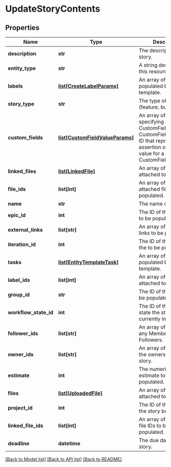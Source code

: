 # UpdateStoryContents

## Properties
Name | Type | Description | Notes
------------ | ------------- | ------------- | -------------
**description** | **str** | The description of the story. | [optional] 
**entity_type** | **str** | A string description of this resource. | [optional] 
**labels** | [**list[CreateLabelParams]**](CreateLabelParams.md) | An array of labels to be populated by the template. | [optional] 
**story_type** | **str** | The type of story (feature, bug, chore). | [optional] 
**custom_fields** | [**list[CustomFieldValueParams]**](CustomFieldValueParams.md) | An array of maps specifying a CustomField ID and CustomFieldEnumValue ID that represents an assertion of some value for a CustomField. | [optional] 
**linked_files** | [**list[LinkedFile]**](LinkedFile.md) | An array of linked files attached to the story. | [optional] 
**file_ids** | **list[int]** | An array of the attached file IDs to be populated. | [optional] 
**name** | **str** | The name of the story. | [optional] 
**epic_id** | **int** | The ID of the epic the to be populated. | [optional] 
**external_links** | **list[str]** | An array of external links to be populated. | [optional] 
**iteration_id** | **int** | The ID of the iteration the to be populated. | [optional] 
**tasks** | [**list[EntityTemplateTask]**](EntityTemplateTask.md) | An array of tasks to be populated by the template. | [optional] 
**label_ids** | **list[int]** | An array of label ids attached to the story. | [optional] 
**group_id** | **str** | The ID of the group to be populated. | [optional] 
**workflow_state_id** | **int** | The ID of the workflow state the story is currently in. | [optional] 
**follower_ids** | **list[str]** | An array of UUIDs for any Members listed as Followers. | [optional] 
**owner_ids** | **list[str]** | An array of UUIDs of the owners of this story. | [optional] 
**estimate** | **int** | The numeric point estimate to be populated. | [optional] 
**files** | [**list[UploadedFile]**](UploadedFile.md) | An array of files attached to the story. | [optional] 
**project_id** | **int** | The ID of the project the story belongs to. | [optional] 
**linked_file_ids** | **list[int]** | An array of the linked file IDs to be populated. | [optional] 
**deadline** | **datetime** | The due date of the story. | [optional] 

[[Back to Model list]](../README.md#documentation-for-models) [[Back to API list]](../README.md#documentation-for-api-endpoints) [[Back to README]](../README.md)

